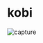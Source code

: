 kobi
====


![capture](https://cloud.githubusercontent.com/assets/9333993/5265801/d6ece4ae-7a4d-11e4-97f9-5fd5196be990.JPG)
